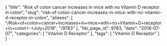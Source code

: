 {
    "title": "Risk of colon cancer increases in mice with no Vitamin D receptor in colon",
    "slug": "risk-of-colon-cancer-increases-in-mice-with-no-vitamin-d-receptor-in-colon",
    "aliases": [
        "/Risk+of+colon+cancer+increases+in+mice+with+no+Vitamin+D+receptor+in+colon+-+July+2018",
        "/9783"
    ],
    "tiki_page_id": 9783,
    "date": "2018-07-07",
    "categories": [
        "Vitamin D Receptor"
    ],
    "tags": [
        "Vitamin D Receptor"
    ]
}